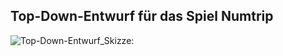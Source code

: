 ## Top-Down-Entwurf für das Spiel Numtrip

![Top-Down-Entwurf_Skizze:](images/Top-down-Entwurf_Numtrip.png)
